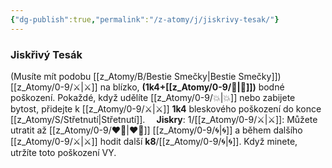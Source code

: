 ```yaml
---
{"dg-publish":true,"permalink":"/z-atomy/j/jiskrivy-tesak/"}
---
```


### Jiskřivý Tesák
(Musíte mít podobu [[z_Atomy/B/Bestie Smečky\|Bestie Smečky]])
[[z_Atomy/0-9/⚔️\|⚔️]] na blízko, **(1k4+[[z_Atomy/0-9/🎯\|🎯]])** bodné poškození. Pokaždé, když udělíte [[z_Atomy/0-9/💥\|💥]] nebo zabijete bytost, přidejte k [[z_Atomy/0-9/⚔️\|⚔️]] **1k4** bleskového poškození do konce [[z_Atomy/S/Střetnutí\|Střetnutí]].
⠀
**Jiskry**: 1/[[z_Atomy/0-9/⚔️\|⚔️]]: Můžete utratit až [[z_Atomy/0-9/❤️‍🔥\|❤️‍🔥]] [[z_Atomy/0-9/🌀\|🌀]] a během dalšího [[z_Atomy/0-9/⚔️\|⚔️]] hodit další **k8**/[[z_Atomy/0-9/🌀\|🌀]]. Když minete, utržíte toto poškození VY.